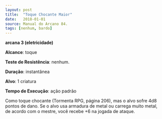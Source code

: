 ```yaml
---
layout: post
title:  "Toque Chocante Maior"
date:   2018-01-01
source: Manual do Arcano 84.
tags: [nenhum, bardo]
---
```


**arcana 3 (eletricidade)**

**Alcance**: toque

**Teste de Resistência**: nenhum.

**Duração**: instantânea

**Alvo**: 1 criatura

**Tempo de Execução**: ação padrão

Como toque chocante (Tormenta RPG, página 206), mas o alvo sofre 4d8 pontos de dano. Se o alvo usa armadura de metal ou carrega muito metal, de acordo com o mestre, você recebe +6 na jogada de ataque.
